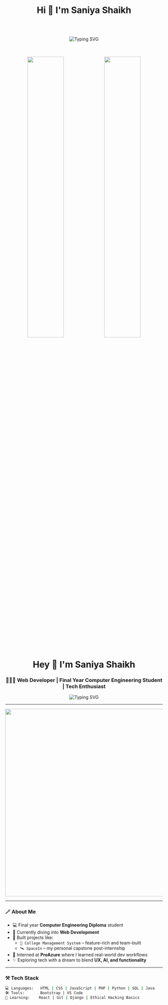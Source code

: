 <h1 align="center">Hi 👋 I'm Saniya Shaikh</h1>
<br/><br/>
<p align="center">
  <img src="https://readme-typing-svg.demolab.com?font=JetBrains+Mono&weight=500&pause=1000&color=8D7BE8&center=true&vCenter=true&multiline=true&width=500&height=60&lines=Final+Year+Diploma+Student+%7C+Web+Developer;Interned+at+ProAzure+%7C+Always+Learning;Focused+on+Frontend+%2B+Backend+Development" alt="Typing SVG" />
</p>
<br/><br/>
<div align="center">
  <img src="https://github-user-stats.vercel.app/api?username=your-github-username&show_icons=true&theme=city_lights" width="48%" />
  <img src="https://github-readme-streak-stats.herokuapp.com?user=your-github-username&theme=city_lights" width="48%" />
</div>

<br/>

<h1 align="center">Hey 👋 I'm Saniya Shaikh</h1>
<h3 align="center">👩🏻‍💻 Web Developer | Final Year Computer Engineering Student | Tech Enthusiast</h3>

<p align="center">
  <img src="https://readme-typing-svg.demolab.com?font=JetBrains+Mono&weight=500&pause=1000&color=8D7BE8&center=true&vCenter=true&multiline=true&width=500&height=60&lines=Final+Year+Diploma+Student+%7C+Web+Developer;Interned+at+ProAzure+%7C+Always+Learning;Frontend+%2B+Backend+with+a+Design+Twist" alt="Typing SVG" />
</p>

---

<div align="center">
  <img src="https://media.giphy.com/media/qgQUggAC3Pfv687qPC/giphy.gif" width="600" />
</div>



---

### 🪄 About Me
- 💻 Final year **Computer Engineering Diploma** student  
- 🌱 Currently diving into **Web Development**
- 🚀 Built projects like:  
  - `📌 College Management System` – feature-rich and team-built  
  - `🛰 SpaceIn` – my personal capstone post-internship  
- 💼 Interned at **ProAzure** where I learned real-world dev workflows
- ✨ Exploring tech with a dream to blend **UX, AI, and functionality**

---

### ⚒️ Tech Stack
```bash
💻 Languages:   HTML | CSS | JavaScript | PHP | Python | SQL | Java
🛠 Tools:       Bootstrap | VS Code  
🧠 Learning:    React | Git | Django | Ethical Hacking Basics  

